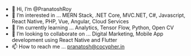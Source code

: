 - 👋 Hi, I’m @PranatoshRoy
- 👀 I’m interested in ... MERN Stack, .NET Core, MVC.NET, C#, Javascript, React Native, PHP, Vue, Angular, Cloud Services
- 🌱 I’m currently learning ... Analytics, Tensor Flow, Python, Open CV
- 💞️ I’m looking to collaborate on ... Digital Marketing, Mobile App development using React Native and Flutter
- 📫 How to reach me ... pranatosh@cocypher.in

<!---
PranatoshRoy/PranatoshRoy is a ✨ special ✨ repository because its `README.md` (this file) appears on your GitHub profile.
You can click the Preview link to take a look at your changes.
--->
